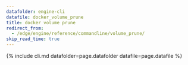 ```yaml
---
datafolder: engine-cli
datafile: docker_volume_prune
title: docker volume prune
redirect_from:
  - /edge/engine/reference/commandline/volume_prune/
skip_read_time: true
---
```

<!--
Sorry, but the contents of this page are automatically generated from
Docker's source code. If you want to suggest a change to the text that appears
here, you'll need to find the string by searching this repo:

https://github.com/docker/cli
-->

{% include cli.md datafolder=page.datafolder datafile=page.datafile %}
